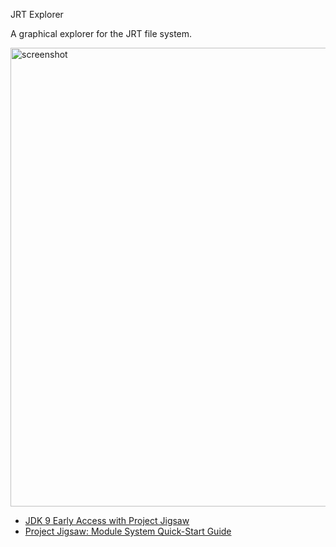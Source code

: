 JRT Explorer

A graphical explorer for the JRT file system.

<img url="https://raw.githubusercontent.com/marschall/jrt-explorer/master/src/documentation/screenshot.png" width="512" height="734" alt="screenshot">

 * [JDK 9 Early Access with Project Jigsaw](https://jdk9.java.net/jigsaw/)
 * [Project Jigsaw: Module System Quick-Start Guide](http://openjdk.java.net/projects/jigsaw/quick-start)